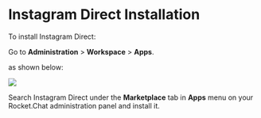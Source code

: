# Instagram Direct Installation

To install Instagram Direct:

Go to **Administration** > **Workspace** > **Apps**.

as shown below:

![](<../../../../.gitbook/assets/2021-11-20\_23-29-48 (1) (1) (1) (1) (12) (10) (1) (1) (5).png>)

Search Instagram Direct under the **Marketplace** tab in **Apps** menu on your Rocket.Chat administration panel and install it.
